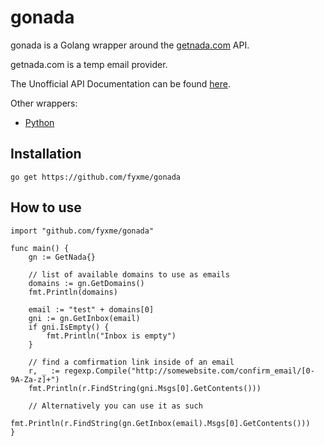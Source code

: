 # gonada

gonada is a Golang wrapper around the [getnada.com](https://getnada.com) API. 

getnada.com is a temp email provider.

The Unofficial API Documentation can be found [here](https://github.com/fyxme/pynada#api).

Other wrappers:
- [Python](https://github.com/fyxme/pynada)

## Installation

`go get https://github.com/fyxme/gonada`

## How to use

```Golang
import "github.com/fyxme/gonada"

func main() {
    gn := GetNada{}

    // list of available domains to use as emails
    domains := gn.GetDomains()
    fmt.Println(domains)
    
    email := "test" + domains[0]
    gni := gn.GetInbox(email)
    if gni.IsEmpty() {
        fmt.Println("Inbox is empty")
    }
    
    // find a comfirmation link inside of an email
    r, _ := regexp.Compile("http://somewebsite.com/confirm_email/[0-9A-Za-z]+")
    fmt.Println(r.FindString(gni.Msgs[0].GetContents()))

    // Alternatively you can use it as such
    fmt.Println(r.FindString(gn.GetInbox(email).Msgs[0].GetContents()))
}
```

